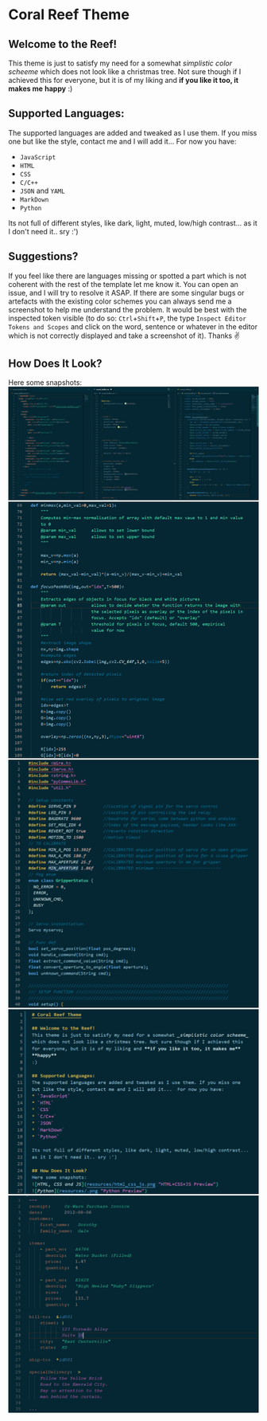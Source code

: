 # Coral Reef Theme

## Welcome to the Reef! 
This theme is just to satisfy my need for a somewhat _simplistic color scheeme_ 
which does not look like a christmas tree. Not sure though if I achieved this 
for everyone, but it is of my liking and **if you like it too, it makes me** 
**happy** 
:)

## Supported Languages:
The supported languages are added and tweaked as I use them. If you miss one 
but like the style, contact me and I will add it...  For now you have:
* `JavaScript`
* `HTML`
* `CSS`
* `C/C++`
* `JSON` and `YAML`
* `MarkDown`
* `Python`

Its not full of different styles, like dark, light, muted, low/high contrast... 
as it I don't need it.. sry :')

## Suggestions?
If you feel like there are languages missing or spotted a part which is not 
coherent with the rest of the template let me know it. You can open an issue, 
and I will try to resolve it ASAP. If there are some singular bugs or artefacts 
with the existing color schemes you can always send me a screenshot to help me 
understand the problem. It would be best with the inspected token visible (to 
do so: `Ctrl`+`Shift`+`P`, the type `Inspect Editor Tokens and Scopes` and 
click on the word, sentence or whatever in the editor which is not correctly 
displayed and take a screenshot of it). Thanks :v:

## How Does It Look?
Here some snapshots:
![HTML, CSS and JS](resources/html_css_js.png "HTML+CSS+JS Preview")
![Python](resources/py.png "Python Preview")
![C/C++](resources/c_cpp.png "C/C++ Preview")
![Markdown](resources/md.png "Markdown Preview")
![YAML](resources/yaml.png "YAML Preview")
